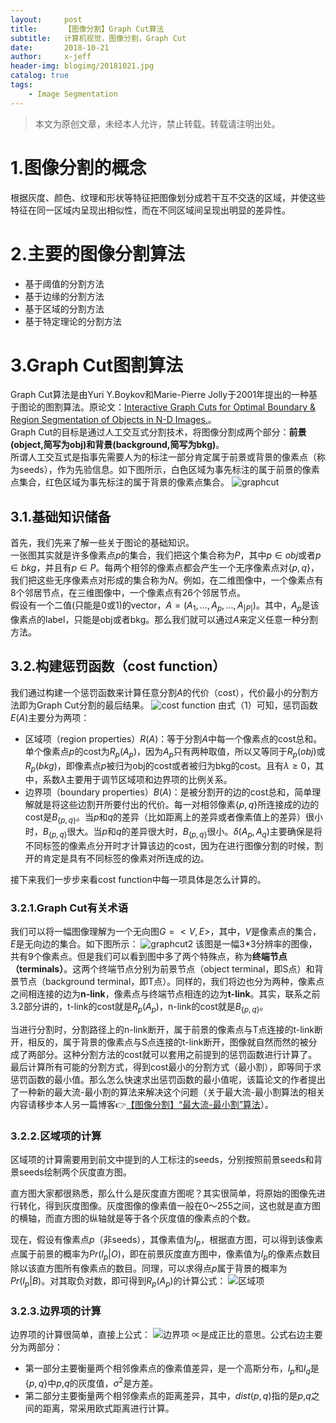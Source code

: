 ```yaml
---
layout:     post
title:      【图像分割】Graph Cut算法
subtitle:   计算机视觉，图像分割，Graph Cut
date:       2018-10-21
author:     x-jeff
header-img: blogimg/20181021.jpg
catalog: true
tags:
    - Image Segmentation
---  
```

>本文为原创文章，未经本人允许，禁止转载。转载请注明出处。

# 1.图像分割的概念
根据灰度、颜色、纹理和形状等特征把图像划分成若干互不交迭的区域，并使这些特征在同一区域内呈现出相似性，而在不同区域间呈现出明显的差异性。
# 2.主要的图像分割算法
* 基于阈值的分割方法
* 基于边缘的分割方法
* 基于区域的分割方法
* 基于特定理论的分割方法

# 3.Graph Cut图割算法
Graph Cut算法是由Yuri Y.Boykov和Marie-Pierre Jolly于2001年提出的一种基于图论的图割算法。原论文：[Interactive Graph Cuts for Optimal Boundary & Region Segmentation of Objects in N-D Images.](https://github.com/x-jeff/AI_Papers/blob/master/Interactive%20Graph%20Cuts%20for%20Optimal%20Boundary%20%26%20Region%20Segmentation%20of%20Objects%20in%20N-D%20Images.pdf)。  
Graph Cut的目标是通过人工交互式分割技术，将图像分割成两个部分：**前景(object,简写为obj)**和**背景(background,简写为bkg)**。  
所谓人工交互式是指事先需要人为的标注一部分肯定属于前景或背景的像素点（称为seeds），作为先验信息。如下图所示，白色区域为事先标注的属于前景的像素点集合，红色区域为事先标注的属于背景的像素点集合。
![graphcut](https://xjeffblogimg.oss-cn-beijing.aliyuncs.com/BLOGIMG/BlogImage/ComputerVision/GraphCut算法/1x1.jpg)
## 3.1.基础知识储备
首先，我们先来了解一些关于图论的基础知识。  
一张图其实就是许多像素点*p*的集合，我们把这个集合称为*P*，其中$p \in obj$或者$p \in bkg$，并且有$p \in P$。每两个相邻的像素点都会产生一个无序像素点对$\lbrace p,q \rbrace$，我们把这些无序像素点对形成的集合称为*N*。例如，在二维图像中，一个像素点有8个邻居节点，在三维图像中，一个像素点有26个邻居节点。  
假设有一个二值(只能是0或1)的vector，$A=(A_1,...,A_p,...,A_{|P|})$。其中，$A_p$是该像素点的label，只能是obj或者bkg。那么我们就可以通过*A*来定义任意一种分割方法。
## 3.2.构建惩罚函数（cost function）
我们通过构建一个惩罚函数来计算任意分割*A*的代价（cost），代价最小的分割方法即为Graph Cut分割的最后结果。
![cost function](https://xjeffblogimg.oss-cn-beijing.aliyuncs.com/BLOGIMG/BlogImage/ComputerVision/GraphCut算法/1x2.jpg)
由式（1）可知，惩罚函数$E(A)$主要分为两项：

* 区域项（region properties）$R(A)$：等于分割*A*中每一个像素点的cost总和。单个像素点*p*的cost为$R_p(A_p)$，因为$A_p$只有两种取值，所以又等同于$R_p(obj)$或$R_p(bkg)$，即像素点*p*被归为obj的cost或者被归为bkg的cost。且有$\lambda \ge 0$，其中，系数$\lambda$主要用于调节区域项和边界项的比例关系。
* 边界项（boundary properties）$B(A)$：是被分割开的边的cost总和，简单理解就是将这些边割开所要付出的代价。每一对相邻像素$\lbrace p,q \rbrace$所连接成的边的cost是$B_{\lbrace p,q \rbrace}$。当*p*和*q*的差异（比如距离上的差异或者像素值上的差异）很小时，$B_{\lbrace p,q \rbrace}$很大。当*p*和*q*的差异很大时，$B_{\lbrace p,q \rbrace}$很小。$\delta (A_p,A_q)$主要确保是将不同标签的像素点分开时才计算该边的cost，因为在进行图像分割的时候，割开的肯定是具有不同标签的像素对所连成的边。  
 
接下来我们一步步来看cost function中每一项具体是怎么计算的。

### 3.2.1.Graph Cut有关术语
我们可以将一幅图像理解为一个无向图$G=<V,E>$，其中，*V*是像素点的集合，*E*是无向边的集合。如下图所示：
![graphcut2](https://xjeffblogimg.oss-cn-beijing.aliyuncs.com/BLOGIMG/BlogImage/ComputerVision/GraphCut算法/1x3.jpg)
该图是一幅3\*3分辨率的图像，共有9个像素点。但是我们可以看到图中多了两个特殊点，称为**终端节点（terminals）**。这两个终端节点分别为前景节点（object terminal，即S点）和背景节点（background terminal，即T点）。同样的，我们将边也分为两种，像素点之间相连接的边为**n-link**，像素点与终端节点相连的边为**t-link**。其实，联系之前3.2部分讲的，t-link的cost就是$R_p(A_p)$，n-link的cost就是$B_{\lbrace p,q \rbrace}$。

当进行分割时，分割路径上的n-link断开，属于前景的像素点与T点连接的t-link断开，相反的，属于背景的像素点与S点连接的t-link断开，图像就自然而然的被分成了两部分。这种分割方法的cost就可以套用之前提到的惩罚函数进行计算了。最后计算所有可能的分割方式，得到cost最小的分割方式（最小割），即等同于求惩罚函数的最小值。那么怎么快速求出惩罚函数的最小值呢，该篇论文的作者提出了一种新的最大流-最小割的算法来解决这个问题（关于最大流-最小割算法的相关内容请移步本人另一篇博客👉[【图像分割】“最大流-最小割”算法](http://shichaoxin.com/2018/10/26/图像分割-最大流-最小割-算法/)）。

### 3.2.2.区域项的计算
区域项的计算需要用到前文中提到的人工标注的seeds，分别按照前景seeds和背景seeds绘制两个灰度直方图。

直方图大家都很熟悉，那么什么是灰度直方图呢？其实很简单，将原始的图像先进行转化，得到灰度图像。灰度图像的像素值一般在0～255之间，这也就是直方图的横轴，而直方图的纵轴就是等于各个灰度值的像素点的个数。

现在，假设有像素点*p*（非seeds），其像素值为$I_p$，根据直方图，可以得到该像素点属于前景的概率为$Pr(I_p|O)$，即在前景灰度直方图中，像素值为$I_p$的像素点数目除以该直方图所有像素点的数目。同理，可以求得点*p*属于背景的概率为$Pr(I_p|B)$。对其取负对数，即可得到$R_p(A_p)$的计算公式：
![区域项](https://xjeffblogimg.oss-cn-beijing.aliyuncs.com/BLOGIMG/BlogImage/ComputerVision/GraphCut算法/1x4.jpg)

### 3.2.3.边界项的计算
边界项的计算很简单，直接上公式：
![边界项](https://xjeffblogimg.oss-cn-beijing.aliyuncs.com/BLOGIMG/BlogImage/ComputerVision/GraphCut算法/1x5.jpg)
$\propto$是成正比的意思。公式右边主要分为两部分：

*  第一部分主要衡量两个相邻像素点的像素值差异，是一个高斯分布，$I_p$和$I_q$是$\lbrace p,q \rbrace$中*p*,*q*的灰度值，$\sigma^2$是方差。
*  第二部分主要衡量两个相邻像素点的距离差异，其中，$dist(p,q)$指的是*p*,*q*之间的距离，常采用欧式距离进行计算。